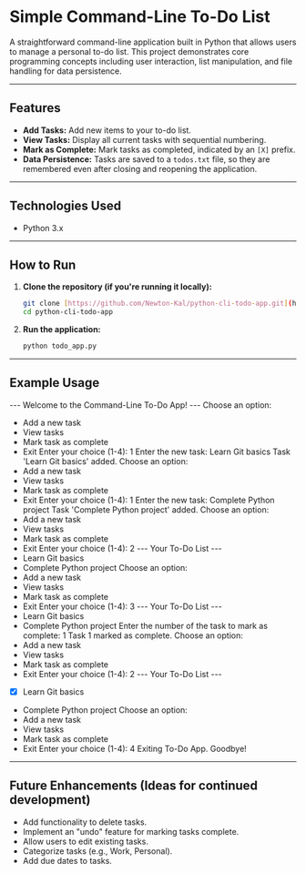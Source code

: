 # Simple Command-Line To-Do List

A straightforward command-line application built in Python that allows users to manage a personal to-do list. This project demonstrates core programming concepts including user interaction, list manipulation, and file handling for data persistence.

---

## Features

* **Add Tasks:** Add new items to your to-do list.
* **View Tasks:** Display all current tasks with sequential numbering.
* **Mark as Complete:** Mark tasks as completed, indicated by an `[X]` prefix.
* **Data Persistence:** Tasks are saved to a `todos.txt` file, so they are remembered even after closing and reopening the application.

---

## Technologies Used

* Python 3.x

---

## How to Run

1.  **Clone the repository (if you're running it locally):**
    ```bash
    git clone [https://github.com/Newton-Kal/python-cli-todo-app.git](https://github.com/Newton-Kal/python-cli-todo-app.git)
    cd python-cli-todo-app
    ```

2.  **Run the application:**
    ```bash
    python todo_app.py
    ```

---

## Example Usage


   --- Welcome to the Command-Line To-Do App! ---
   Choose an option:
   * Add a new task
   * View tasks
   * Mark task as complete
   * Exit
     Enter your choice (1-4): 1
     Enter the new task: Learn Git basics
     Task 'Learn Git basics' added.
   Choose an option:
   * Add a new task
   * View tasks
   * Mark task as complete
   * Exit
     Enter your choice (1-4): 1
     Enter the new task: Complete Python project
     Task 'Complete Python project' added.
   Choose an option:
   * Add a new task
   * View tasks
   * Mark task as complete
   * Exit
     Enter your choice (1-4): 2
   --- Your To-Do List ---
   * Learn Git basics
   * Complete Python project
   Choose an option:
   * Add a new task
   * View tasks
   * Mark task as complete
   * Exit
     Enter your choice (1-4): 3
   --- Your To-Do List ---
   * Learn Git basics
   * Complete Python project
   Enter the number of the task to mark as complete: 1
   Task 1 marked as complete.
   Choose an option:
   * Add a new task
   * View tasks
   * Mark task as complete
   * Exit
     Enter your choice (1-4): 2
   --- Your To-Do List ---
   * [X] Learn Git basics
   * Complete Python project
   Choose an option:
   * Add a new task
   * View tasks
   * Mark task as complete
   * Exit
     Enter your choice (1-4): 4
     Exiting To-Do App. Goodbye!
   
---

## Future Enhancements (Ideas for continued development)

* Add functionality to delete tasks.
* Implement an "undo" feature for marking tasks complete.
* Allow users to edit existing tasks.
* Categorize tasks (e.g., Work, Personal).
* Add due dates to tasks.
